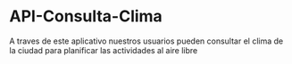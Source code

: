 # API-Consulta-Clima
A traves de este aplicativo nuestros usuarios pueden consultar el clima de la ciudad para planificar las actividades al aire libre
